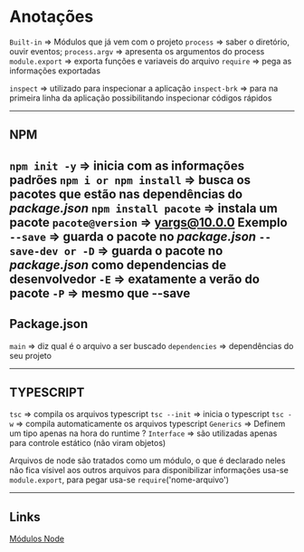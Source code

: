 # Anotações

`Built-in` => Módulos que já vem com o projeto
`process` => saber o diretório, ouvir eventos;
`process.argv` => apresenta os argumentos do process
`module.export` => exporta funções e variaveis do arquivo
`require` => pega as informações exportadas

`inspect` => utilizado para inspecionar a aplicação
`inspect-brk` => para na primeira linha da aplicação possibilitando inspecionar códigos rápidos

---

## NPM
`npm init -y` => inicia com as informações padrões
`npm i or npm install` => busca os pacotes que estão nas dependências do _package.json_ 
`npm install pacote` => instala um pacote 
`pacote@version` => yargs@10.0.0 **Exemplo**
`--save` => guarda o pacote no _package.json_
`--save-dev or -D` => guarda o pacote no _package.json_ como dependencias de desenvolvedor
`-E` => exatamente a verão do pacote
`-P` => mesmo que --save
---

## Package.json
`main` => diz qual é o arquivo a ser buscado 
`dependencies` => dependências do seu projeto

---

## TYPESCRIPT
`tsc` => compila os arquivos typescript
`tsc --init` => inicia o typescript
`tsc -w` => compila automaticamente os arquivos typescript
`Generics` => Definem um tipo apenas na hora do runtime ?
`Interface` => são utilizadas apenas para controle estático (não viram objetos)


Arquivos de node são tratados como um módulo, o que é declarado neles não fica vísivel aos outros arquivos
para disponibilizar informações usa-se `module.export`, para pegar usa-se `require`('nome-arquivo')


---
## Links
[Módulos Node](https://nodejs.org/api/modules.html)
